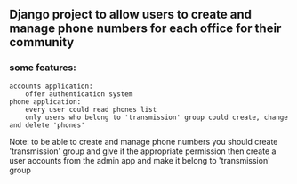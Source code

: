 
## Django project to allow users to create and manage phone numbers for each office for their community

### some features:
    accounts application:
        offer authentication system 
    phone application:
        every user could read phones list
        only users who belong to 'transmission' group could create, change and delete 'phones' 

Note: 
    to be able to create and manage phone numbers you should create 'transmission' group and give it the appropriate permission then create a user accounts from the admin app and make it belong to 'transmission' group

